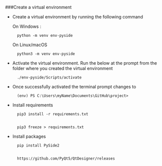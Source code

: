 ###Create a virtual environment

- Create a virtual environment by running the following command
  
  On Windows :

        python -m venv env-pyside

  On Linux/macOS

        python3 -m venv env-pyside

- Activate the virtual environment. Run the below at the prompt from the folder where you created the virtual environment

        ./env-pyside/Scripts/activate

- Once successfully activated the terminal prompt changes to

        (env) PS C:\Users\myName\Documents\GitHub\project>

- Install requirements

        pip3 install -r requirements.txt       


        pip3 freeze > requirements.txt

- Install packages
  
        pip install PySide2


        https://github.com/PyQt5/QtDesigner/releases

